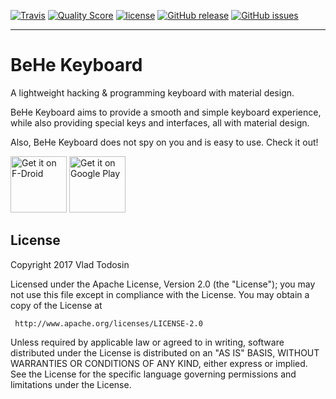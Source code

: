 [![Travis](https://img.shields.io/travis/VladThodo/behe-keyboard.svg?style=flat-square)]()
[![Quality Score](https://img.shields.io/scrutinizer/g/VladThodo/behe-keyboard.svg?style=flat-square)]()
[![license](https://img.shields.io/github/license/VladThodo/behe-keyboard.svg?style=flat-square)]()
[![GitHub release](https://img.shields.io/github/release/VladThodo/behe-keyboard.svg?style=flat-square)]()
[![GitHub issues](https://img.shields.io/github/issues/VladThodo/behe-keyboard.svg?style=flat-square)]()

<hr>


# BeHe Keyboard

A lightweight hacking &amp; programming keyboard with material design.

BeHe Keyboard aims to provide a smooth and simple keyboard experience, while also providing special keys and interfaces, all with material design.

Also, BeHe Keyboard does not spy on you and is easy to use. Check it out!


<a href="https://f-droid.org/packages/com.vlath.keyboard/" target="_blank">
<img src="https://f-droid.org/badge/get-it-on.png" alt="Get it on F-Droid" height="90"/></a>
<a href="https://play.google.com/store/apps/details?id=com.vlath.keyboard" target="_blank">
<img src="https://play.google.com/intl/en_us/badges/images/generic/en-play-badge.png" alt="Get it on Google Play" height="90"/></a>

## License
 
 Copyright 2017 Vlad Todosin
 
 Licensed under the Apache License, Version 2.0 (the "License");
 you may not use this file except in compliance with the License.
 You may obtain a copy of the License at
 
     http://www.apache.org/licenses/LICENSE-2.0
 
 Unless required by applicable law or agreed to in writing, software
 distributed under the License is distributed on an "AS IS" BASIS,
 WITHOUT WARRANTIES OR CONDITIONS OF ANY KIND, either express or implied.
 See the License for the specific language governing permissions and
 limitations under the License.
